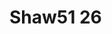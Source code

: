 <a name="material" />

# Shaw51 26
<script type="application/ld+json">
  {
    "@context": "https://schema.org/",
    "@type": "ChemicalSubstance",
    "http://purl.org/dc/terms/conformsTo":
      {
        "@type": "CreativeWork",
        "@id": "https://bioschemas.org/profiles/ChemicalSubstance/0.4-RELEASE/"
      },
    "@id": "https://egonw.github.io/nanowiki/nanowiki56.html#material",
    "name": "Shaw51 26",
    "sameAs: "http://127.0.0.1/mediawiki/index.php/Special:URIResolver/Shaw51_26"
  }
</script>

